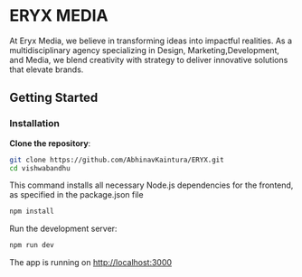 # ERYX MEDIA
At Eryx Media, we believe in transforming ideas into impactful realities. As a multidisciplinary agency specializing in Design, Marketing,Development, and Media, we blend creativity with strategy to deliver innovative solutions that elevate brands.


## Getting Started


### Installation

 **Clone the repository**:
   ```bash
   git clone https://github.com/AbhinavKaintura/ERYX.git
   cd vishwabandhu
```


This command installs all necessary Node.js dependencies for the frontend, as specified in the package.json file
   ```bash
   npm install
   ```

Run the development server:
```bash
npm run dev
```

The app is running on [http://localhost:3000](http://localhost:3000)

